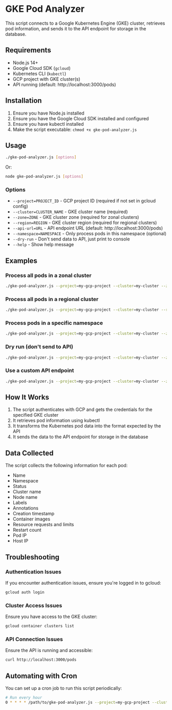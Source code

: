 # GKE Pod Analyzer

This script connects to a Google Kubernetes Engine (GKE) cluster, retrieves pod information, and sends it to the API endpoint for storage in the database.

## Requirements

- Node.js 14+
- Google Cloud SDK (`gcloud`)
- Kubernetes CLI (`kubectl`)
- GCP project with GKE cluster(s)
- API running (default: http://localhost:3000/pods)

## Installation

1. Ensure you have Node.js installed
2. Ensure you have the Google Cloud SDK installed and configured
3. Ensure you have kubectl installed
4. Make the script executable: `chmod +x gke-pod-analyzer.js`

## Usage

```bash
./gke-pod-analyzer.js [options]
```

Or:

```bash
node gke-pod-analyzer.js [options]
```

### Options

- `--project=PROJECT_ID` - GCP project ID (required if not set in gcloud config)
- `--cluster=CLUSTER_NAME` - GKE cluster name (required)
- `--zone=ZONE` - GKE cluster zone (required for zonal clusters)
- `--region=REGION` - GKE cluster region (required for regional clusters)
- `--api-url=URL` - API endpoint URL (default: http://localhost:3000/pods)
- `--namespace=NAMESPACE` - Only process pods in this namespace (optional)
- `--dry-run` - Don't send data to API, just print to console
- `--help` - Show help message

## Examples

### Process all pods in a zonal cluster

```bash
./gke-pod-analyzer.js --project=my-gcp-project --cluster=my-cluster --zone=us-central1-a
```

### Process all pods in a regional cluster

```bash
./gke-pod-analyzer.js --project=my-gcp-project --cluster=my-cluster --region=us-central1
```

### Process pods in a specific namespace

```bash
./gke-pod-analyzer.js --project=my-gcp-project --cluster=my-cluster --zone=us-central1-a --namespace=default
```

### Dry run (don't send to API)

```bash
./gke-pod-analyzer.js --project=my-gcp-project --cluster=my-cluster --zone=us-central1-a --dry-run
```

### Use a custom API endpoint

```bash
./gke-pod-analyzer.js --project=my-gcp-project --cluster=my-cluster --zone=us-central1-a --api-url=https://my-api.example.com/pods
```

## How It Works

1. The script authenticates with GCP and gets the credentials for the specified GKE cluster
2. It retrieves pod information using kubectl
3. It transforms the Kubernetes pod data into the format expected by the API
4. It sends the data to the API endpoint for storage in the database

## Data Collected

The script collects the following information for each pod:

- Name
- Namespace
- Status
- Cluster name
- Node name
- Labels
- Annotations
- Creation timestamp
- Container images
- Resource requests and limits
- Restart count
- Pod IP
- Host IP

## Troubleshooting

### Authentication Issues

If you encounter authentication issues, ensure you're logged in to gcloud:

```bash
gcloud auth login
```

### Cluster Access Issues

Ensure you have access to the GKE cluster:

```bash
gcloud container clusters list
```

### API Connection Issues

Ensure the API is running and accessible:

```bash
curl http://localhost:3000/pods
```

## Automating with Cron

You can set up a cron job to run this script periodically:

```bash
# Run every hour
0 * * * * /path/to/gke-pod-analyzer.js --project=my-gcp-project --cluster=my-cluster --zone=us-central1-a >> /path/to/logs/gke-pod-analyzer.log 2>&1
